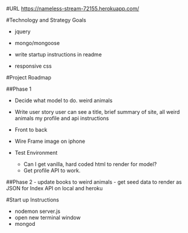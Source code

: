 
#URL
https://nameless-stream-72155.herokuapp.com/

#Technology and Strategy Goals
- jquery
- mongo/mongoose

- write startup instructions in readme
- responsive css

#Project Roadmap

##Phase 1
- Decide what model to do.
    weird animals

- Write user story
    user can see a title, brief summary of site, all weird animals my profile and api instructions

- Front to back

- Wire Frame
    image on iphone

- Test Environment
    - Can I get vanilla, hard coded html to render for model?
    - Get profile API to work.

##Phase 2
    - update books to weird animals
    - get seed data to render as JSON for Index API on local and heroku

#Start up Instructions
- nodemon server.js
- open new terminal window
- mongod
